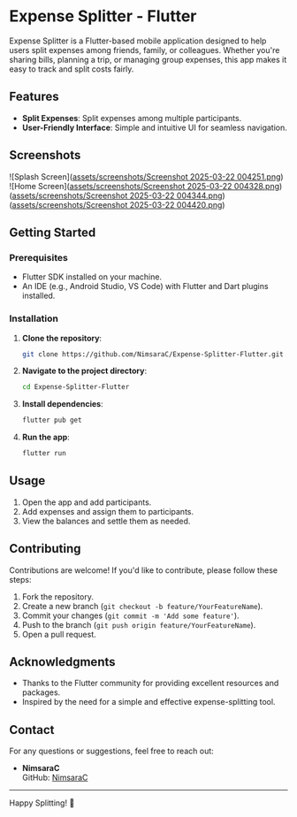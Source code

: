 # Expense Splitter - Flutter

Expense Splitter is a Flutter-based mobile application designed to help users split expenses among friends, family, or colleagues. Whether you're sharing bills, planning a trip, or managing group expenses, this app makes it easy to track and split costs fairly.

## Features

- **Split Expenses**: Split expenses among multiple participants.
- **User-Friendly Interface**: Simple and intuitive UI for seamless navigation.

## Screenshots

![Splash Screen]([assets/screenshots/Screenshot 2025-03-22 004251.png](https://github.com/NimsaraC/Expense-Splitter-Flutter/blob/main/assets/screenshots/Screenshot%202025-03-22%20004251.png))
![Home Screen]([assets/screenshots/Screenshot 2025-03-22 004328.png](https://github.com/NimsaraC/Expense-Splitter-Flutter/blob/main/assets/screenshots/Screenshot%202025-03-22%20004328.png))
([assets/screenshots/Screenshot 2025-03-22 004344.png](https://github.com/NimsaraC/Expense-Splitter-Flutter/blob/main/assets/screenshots/Screenshot%202025-03-22%20004344.png))
([assets/screenshots/Screenshot 2025-03-22 004420.png](https://github.com/NimsaraC/Expense-Splitter-Flutter/blob/main/assets/screenshots/Screenshot%202025-03-22%20004420.png))


## Getting Started

### Prerequisites

- Flutter SDK installed on your machine.
- An IDE (e.g., Android Studio, VS Code) with Flutter and Dart plugins installed.

### Installation

1. **Clone the repository**:
   ```bash
   git clone https://github.com/NimsaraC/Expense-Splitter-Flutter.git
   ```

2. **Navigate to the project directory**:
   ```bash
   cd Expense-Splitter-Flutter
   ```

3. **Install dependencies**:
   ```bash
   flutter pub get
   ```

4. **Run the app**:
   ```bash
   flutter run
   ```

## Usage

1. Open the app and add participants.
2. Add expenses and assign them to participants.
3. View the balances and settle them as needed.

## Contributing

Contributions are welcome! If you'd like to contribute, please follow these steps:

1. Fork the repository.
2. Create a new branch (`git checkout -b feature/YourFeatureName`).
3. Commit your changes (`git commit -m 'Add some feature'`).
4. Push to the branch (`git push origin feature/YourFeatureName`).
5. Open a pull request.

## Acknowledgments

- Thanks to the Flutter community for providing excellent resources and packages.
- Inspired by the need for a simple and effective expense-splitting tool.

## Contact

For any questions or suggestions, feel free to reach out:

- **NimsaraC**  
  GitHub: [NimsaraC](https://github.com/NimsaraC) 

---

Happy Splitting! 💸
